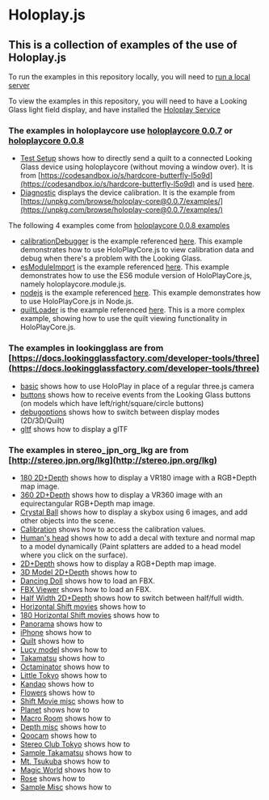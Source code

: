 # Holoplay.js
## This is a collection of examples of the use of Holoplay.js

To run the examples in this repository locally, you will need to [run a local server](https://docs.lookingglassfactory.com/developer-tools/three/localserver)

To view the examples in this repository, you will need to have a Looking Glass light field display, and have installed the [Holoplay Service](https://docs.lookingglassfactory.com/getting-started/holoplay-service#holoplay-service)

### The examples in holoplaycore use [holoplaycore 0.0.7](https://unpkg.com/browse/holoplay-core@0.0.7) or  [holoplaycore 0.0.8](https://unpkg.com/browse/holoplay-core@0.0.8)
- [Test Setup](holoplaycore/senddirect/index.html) shows how to directly send a quilt to a connected Looking Glass device using holoplaycore (without moving a window over). It is from [https://codesandbox.io/s/hardcore-butterfly-l5o9d](https://codesandbox.io/s/hardcore-butterfly-l5o9d) and is used [here](https://docs.lookingglassfactory.com/getting-started/portrait#test-your-setup).
- [Diagnostic](holoplaycore/diagnostic/index.html) displays the device calibration. It is the example from [https://unpkg.com/browse/holoplay-core@0.0.7/examples/](https://unpkg.com/browse/holoplay-core@0.0.7/examples/)

The following 4 examples come from [holoplaycore 0.0.8 examples](https://unpkg.com/browse/holoplay-core@0.0.8/examples)
- [calibrationDebugger](holoplaycore/0.0.8/calibrationDebugger/index.html) is the example referenced [here](https://docs.lookingglassfactory.com/holoplay-core/holoplaycorejs/api/examples#calibrationdebugger). This example demonstrates how to use HoloPlayCore.js to view calibration data and debug when there's a problem with the Looking Glass.
- [esModuleImport](holoplaycore/0.0.8/esModuleImport/index.html) is the example referenced [here](https://docs.lookingglassfactory.com/holoplay-core/holoplaycorejs/api/examples#esmoduleimport). This example demonstrates how to use the ES6 module version of HoloPlayCore.js, namely holoplaycore.module.js.
- [nodejs](holoplaycore/0.0.8/nodejs/main.js) is the example referenced [here](https://docs.lookingglassfactory.com/holoplay-core/holoplaycorejs/api/examples#nodejs). This example demonstrates how to use HoloPlayCore.js in Node.js. 
- [quiltLoader](holoplaycore/0.0.8/quiltLoader/index.html) is the example referenced [here](https://docs.lookingglassfactory.com/holoplay-core/holoplaycorejs/api/examples#quiltLoader). This is a more complex example, showing how to use the quilt viewing functionality in HoloPlayCore.js.

### The examples in lookingglass are from [https://docs.lookingglassfactory.com/developer-tools/three](https://docs.lookingglassfactory.com/developer-tools/three)
- [basic](lookingglass/examples/basic) shows how to use HoloPlay in place of a regular three.js camera
- [buttons](lookingglass/examples/buttons) shows how to receive events from the Looking Glass buttons (on models which have left/right/square/circle buttons)
- [debugoptions](lookingglass/examples/debugobptions) shows how to switch between display modes (2D/3D/Quilt)
- [gltf](lookingglass/examples/gltf) shows how to display a glTF

### The examples in stereo_jpn_org_lkg are from [http://stereo.jpn.org/lkg](http://stereo.jpn.org/lkg)

- [180 2D+Depth](stereo_jpn_org_lkg/180/180e.html) shows how to display a VR180 image with a RGB+Depth map image.
- [360 2D+Depth](stereo_jpn_org_lkg/360/360e.html) shows how to display a VR360 image with an equirectangular RGB+Depth map image.
- [Crystal Ball](stereo_jpn_org_lkg/ball/ball.html) shows how to display a skybox using 6 images, and add other objects into the scene.
- [Calibration](stereo_jpn_org_lkg/carib/index.html) shows how to access the calibration values.
- [Human's head](stereo_jpn_org_lkg/decals/decals.html) shows how to add a decal with texture and normal map to a model dynamically (Paint splatters are added to a head model where you click on the surface).
- [2D+Depth](stereo_jpn_org_lkg/depth/depthe.html) shows how to display a RGB+Depth map image.
- [3D Model 2D+Depth](stereo_jpn_org_lkg/depth3d/depth3de.html) shows how to
- [Dancing Doll](stereo_jpn_org_lkg/fbx/fbx.html) shows how to load an FBX.
- [FBX Viewer](stereo_jpn_org_lkg/fbxviewer/fbxviewer.html) shows how to load an FBX.
- [Half Width 2D+Depth](stereo_jpn_org_lkg/hwdepth/depthe.html) shows how to switch between half/full width.
- [Horizontal Shift movies](stereo_jpn_org_lkg/ido/idoe.html) shows how to
- [180 Horizontal Shift movies](stereo_jpn_org_lkg/ido180/ido180e.html) shows how to
- [Panorama](stereo_jpn_org_lkg/pano/pano.html) shows how to
- [iPhone](stereo_jpn_org_lkg/portrait/portraite.html) shows how to
- [Quilt](stereo_jpn_org_lkg/quilt/Quilte.html) shows how to
- [Lucy model](stereo_jpn_org_lkg/refraction/refraction.html) shows how to
- [Takamatsu](stereo_jpn_org_lkg/takamatsu/takamatsue.html) shows how to
- [Octaminator](stereo_jpn_org_lkg/tako/assimp.html) shows how to
- [Little Tokyo](stereo_jpn_org_lkg/tokyo/tokyo.html) shows how to
- [Kandao](stereo_jpn_org_lkg/sample/360/index.html) shows how to
- [Flowers](stereo_jpn_org_lkg/sample/flower/flower.html) shows how to
- [Shift Movie misc](stereo_jpn_org_lkg/sample/ido/index.html) shows how to
- [Planet](stereo_jpn_org_lkg/sample/littlep/index.html) shows how to
- [Macro Room](stereo_jpn_org_lkg/sample/macro/index.html) shows how to
- [Depth misc](stereo_jpn_org_lkg/sample/misc/misc.html) shows how to
- [Qoocam](stereo_jpn_org_lkg/sample/qoocam/index.html) shows how to
- [Stereo Club Tokyo](stereo_jpn_org_lkg/sample/sct/index.html) shows how to
- [Sample Takamatsu](stereo_jpn_org_lkg/sample/takamatsu/index.html) shows how to
- [Mt. Tsukuba](stereo_jpn_org_lkg/sample/tsukuba/index.html) shows how to
- [Magic World](stereo_jpn_org_lkg/sample/magic.html) shows how to
- [Rose](stereo_jpn_org_lkg/sample/movie.html) shows how to
- [Sample Misc](stereo_jpn_org_lkg/sample/sshow.html) shows how to
